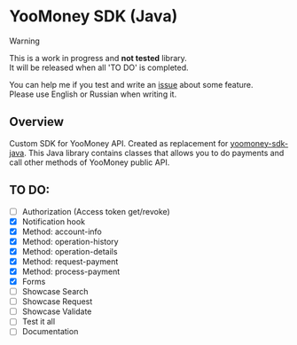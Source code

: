#  YooMoney SDK (Java)

> [!WARNING]
> This is a work in progress and <b>not tested</b> library.\
> It will be released when all 'TO DO' is completed.

You can help me if you test and write an [issue](https://github.com/an1by/YooMoneySDK/issues) about some feature.\
Please use English or Russian when writing it.

## Overview
Custom SDK for YooMoney API. Created as replacement for [yoomoney-sdk-java](https://github.com/yoomoney/yoomoney-sdk-java).
This Java library contains classes that allows you to do payments and call other methods of YooMoney public API.

## TO DO:
- [ ] Authorization (Access token get/revoke)
- [x] Notification hook
- [x] Method: account-info
- [x] Method: operation-history
- [x] Method: operation-details
- [x] Method: request-payment
- [x] Method: process-payment
- [x] Forms
- [ ] Showcase Search
- [ ] Showcase Request
- [ ] Showcase Validate
- [ ] Test it all
- [ ] Documentation